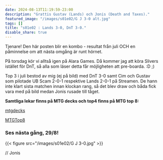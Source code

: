 ```yaml
---
date: 2024-08-13T11:19:59-23:00
description: "Grattis Gustav (Lands) och Jonis (Death and Taxes)."
featured_image: "/images/s01e02/G J 3-0 alt.jpg"
tags: []
title: "s01e02 : Lands 3-0, DnT 3-0."
disable_share: true
---
```


Tjenare! Den här posten blir en kombo - resultat från juli OCH en påminnelse om att nästa omgång är runt hörnet. 

På torsdag kör vi alltså igen på Alara Games. Då kommer jag att köra Slivers istället för DnT, så alla som läser detta får möjligheten att pre-boarda. :D ;)  
 
Top 3 i juli bestod av mig (ej på bild) med DnT 3-0 samt Cim och Gustav som pilotade UB Scam 2-0-1 respektive Lands 2-0-1 på Streamen. De hann inte klart sista matchen innan klockan rang, så det blev draw och båda fick vara med på bild medan Jonis rusade till tåget. 


**Samtliga lekar finns på MTG decks och top4 finns på MTG top 8:** 

[mtgdecks](https://mtgdecks.net/Legacy/legacyligan-season-1-round-3-alara-games-trollhattan-sweden-tournament-165547)


[MTGTop8](https://mtgtop8.com/event?e=57824&d=631995&f=LE)

### **Ses nästa gång, 29/8!**

{{< figure src="/images/s01e02/G J 3-0.jpg" >}}



// Jonis

